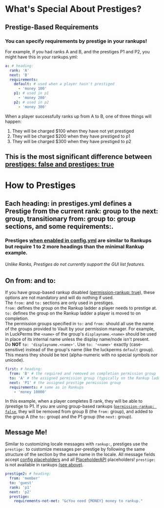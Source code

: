 # What's Special About Prestiges?  
## Prestige-Based Requirements  
### You can specify requirements by prestige in your rankups!  
For example, if you had ranks A and B, and the prestiges P1 and P2, you might have this in your rankups.yml:  
```yaml
a: # heading:
  rank: 'A'
  next: 'B'
  requirements:
    default: # used when a player hasn't prestiged
      - 'money 100'
    p1: # used in p1
      - 'money 200'
    p2: # used in p2
      - 'money 300'
```
When a player successfully ranks up from A to B, one of three things will happen:  
1. They will be charged $100 when they have not yet prestiged  
2. They will be charged $200 when they have prestiged to p1  
3. They will be charged $300 when they have prestiged to p2

This is the most significant difference between [prestiges: false and prestiges: true](https://github.com/okx-code/Rankup3/blob/master/src/main/resources/config.yml#L41-L47)
---
# How to Prestiges
## Each heading: in prestiges.yml defines a Prestige from the current rank: group to the next: group, transitionary from: group to: group sections, and some requirements:.  
### Prestiges [when enabled in config.yml](https://github.com/okx-code/Rankup3/blob/master/src/main/resources/config.yml#L27-L35) are similar to Rankups but require 1 to 2 more headings than the minimal Rankup example.  
###### Unlike Ranks, Prestiges do not currently support the GUI list features.
## On from: and to: 
If you have group-based rankup disabled ([permission-rankup: true](https://github.com/okx-code/Rankup3/blob/master/src/main/resources/config.yml#L41-L47)), these options are not mandatory and will do nothing if used.  
The `from:` and `to:` sections are only used in prestiges.  
`from:` defines the group on the Rankup ladder a player needs to prestige at.  
`to:` defines the group on the Rankup ladder a player is moved to on completion.  
The permission groups specified in `to:` and `from:` should all use the name of the groups provided to Vault by your permission manager. For example, in LuckPerms the `<name>` of the group's `displayname.<name>` should be used in place of its internal name unless the display name/node isn't present.  
Do **NOT** `to: 'displayname.<name>'`. Use `to: '<name>'` exactly (case-sensitive) instead of the group's name (like the luckperms `default` group). This means they should be text (alpha-numeric with no special symbols nor unicode).
```yaml
first: # heading:
  from: 'B' # the required and removed on completion permission group
  to: 'A' # the assigned permission group (typically on the Rankup ladder)
  next: 'P1' # the assigned prestige permission group
  requirements: # same as in Rankups
    - 'money 10000'
```
In this example, when a player completes B rank, they will be able to /prestige to P1. If you are using group-based rankups ([`permission-rankup: false`](https://github.com/okx-code/Rankup3/blob/master/src/main/resources/config.yml#L41-L47), they will be removed from group B (the `from:` group), and added to the group A (the `to:` group) and the P1 group (the `next:` group).
## Message Me!
Similar to customizing locale messages with `rankup:`, prestiges use the `prestige:` to customize messages per-prestige by following the same structure of the section by the same name in the locale. All message fields accept [config placeholders](../Core-Files/Config-Placeholders) and all [PlaceholderAPI](https://github.com/PlaceholderAPI/PlaceholderAPI/wiki/Placeholders) placeholders! `prestige:` is not available in rankups [(see above)](#3-rankup).

```yaml
prestige2: # heading:
  from: 'member'
  to: 'guest'
  rank: 'p1'
  next: 'p2'
  prestige:
    requirements-not-met: "&cYou need {MONEY} money to rankup."
```
